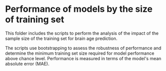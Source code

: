 # Performance of models by the size of training set
This folder includes the scripts to perform the analysis of the 
impact of the sample size of the training set for brain age prediction.

The scripts use bootstrapping to assess the robustness of performance and
determine the minimum training set size required for model performance 
above chance level. Performance is measured in terms of the model's
mean absolute error (MAE).